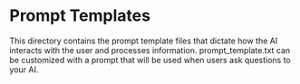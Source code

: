 # Prompt Templates

This directory contains the prompt template files that dictate how the AI interacts with the user and processes information.
prompt_template.txt can be customized with a prompt that will be used when users ask questions to your AI.




